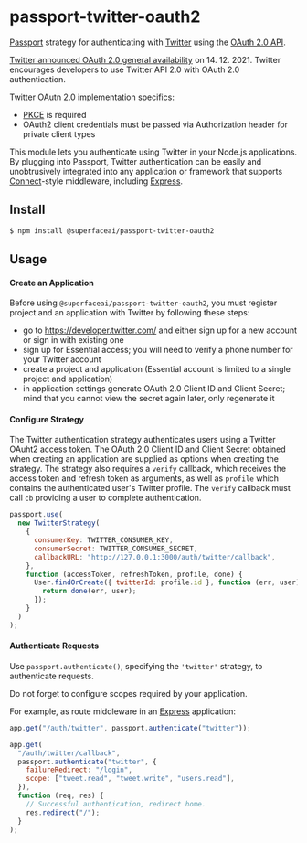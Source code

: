 # passport-twitter-oauth2

[Passport](http://passportjs.org/) strategy for authenticating with [Twitter](http://twitter.com/)
using the [OAuth 2.0 API](https://developer.twitter.com/en/docs/authentication/oauth-2-0).

[Twitter announced OAuth 2.0 general availability](https://twittercommunity.com/t/announcing-oauth-2-0-general-availability/163555) on 14. 12. 2021. Twitter encourages developers to use Twitter API 2.0 with OAuth 2.0 authentication.

Twitter OAutn 2.0 implementation specifics:

- [PKCE](https://datatracker.ietf.org/doc/html/rfc7636) is required
- OAuth2 client credentials must be passed via Authorization header for private client types

This module lets you authenticate using Twitter in your Node.js applications.
By plugging into Passport, Twitter authentication can be easily and
unobtrusively integrated into any application or framework that supports
[Connect](http://www.senchalabs.org/connect/)-style middleware, including
[Express](http://expressjs.com/).

## Install

```bash
$ npm install @superfaceai/passport-twitter-oauth2
```

## Usage

#### Create an Application

Before using `@superfaceai/passport-twitter-oauth2`, you must register project and an application with Twitter by following these steps:

- go to https://developer.twitter.com/ and either sign up for a new account or sign in with existing one
- sign up for Essential access; you will need to verify a phone number for your Twitter account
- create a project and application (Essential account is limited to a single project and application)
- in application settings generate OAuth 2.0 Client ID and Client Secret; mind that you cannot view the secret again later, only regenerate it

#### Configure Strategy

The Twitter authentication strategy authenticates users using a Twitter OAuht2 access token.
The OAuth 2.0 Client ID and Client Secret obtained when creating
an application are supplied as options when creating the strategy. The strategy
also requires a `verify` callback, which receives the access token and
refresh token as arguments, as well as `profile` which contains the
authenticated user's Twitter profile. The `verify` callback must call `cb`
providing a user to complete authentication.

```javascript
passport.use(
  new TwitterStrategy(
    {
      consumerKey: TWITTER_CONSUMER_KEY,
      consumerSecret: TWITTER_CONSUMER_SECRET,
      callbackURL: "http://127.0.0.1:3000/auth/twitter/callback",
    },
    function (accessToken, refreshToken, profile, done) {
      User.findOrCreate({ twitterId: profile.id }, function (err, user) {
        return done(err, user);
      });
    }
  )
);
```

#### Authenticate Requests

Use `passport.authenticate()`, specifying the `'twitter'` strategy, to
authenticate requests.

Do not forget to configure scopes required by your application.

For example, as route middleware in an [Express](http://expressjs.com/)
application:

```javascript
app.get("/auth/twitter", passport.authenticate("twitter"));

app.get(
  "/auth/twitter/callback",
  passport.authenticate("twitter", {
    failureRedirect: "/login",
    scope: ["tweet.read", "tweet.write", "users.read"],
  }),
  function (req, res) {
    // Successful authentication, redirect home.
    res.redirect("/");
  }
);
```
